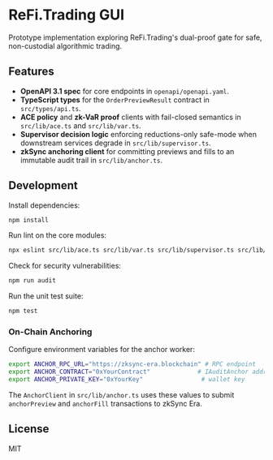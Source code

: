 # ReFi.Trading GUI

Prototype implementation exploring ReFi.Trading's dual-proof gate for
safe, non-custodial algorithmic trading.

## Features

- **OpenAPI 3.1 spec** for core endpoints in `openapi/openapi.yaml`.
- **TypeScript types** for the `OrderPreviewResult` contract in
  `src/types/api.ts`.
- **ACE policy** and **zk-VaR proof** clients with fail-closed
  semantics in `src/lib/ace.ts` and `src/lib/var.ts`.
- **Supervisor decision logic** enforcing reductions-only safe-mode
  when downstream services degrade in `src/lib/supervisor.ts`.
- **zkSync anchoring client** for committing previews and fills to an
  immutable audit trail in `src/lib/anchor.ts`.

## Development

Install dependencies:

```bash
npm install
```

Run lint on the core modules:

```bash
npx eslint src/lib/ace.ts src/lib/var.ts src/lib/supervisor.ts src/lib/anchor.ts src/types/api.ts
```

Check for security vulnerabilities:

```bash
npm run audit
```

Run the unit test suite:

```bash
npm test
```

### On-Chain Anchoring

Configure environment variables for the anchor worker:

```bash
export ANCHOR_RPC_URL="https://zksync-era.blockchain" # RPC endpoint
export ANCHOR_CONTRACT="0xYourContract"             # IAuditAnchor address
export ANCHOR_PRIVATE_KEY="0xYourKey"                # wallet key
```

The `AnchorClient` in `src/lib/anchor.ts` uses these values to submit
`anchorPreview` and `anchorFill` transactions to zkSync Era.

## License

MIT
